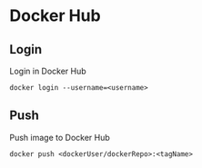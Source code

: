 # Docker Hub

## Login
Login in Docker Hub
```
docker login --username=<username>
```
## Push
Push image to Docker Hub
```
docker push <dockerUser/dockerRepo>:<tagName>
```
